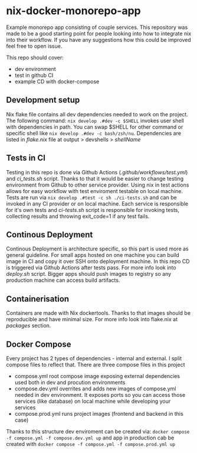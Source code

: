 # nix-docker-monorepo-app
Example monorepo app consisting of couple services. This repository
was made to be a good starting point for people looking into how to integrate nix into their workflow.
If you have any suggestions how this could be improved feel free to open issue.

This repo should cover:
- dev environment
- test in github CI
- example CD with docker-compose

## Development setup
Nix flake file contains all dev dependencies needed to work on the project. The following command:
`nix develop .#dev -c $SHELL` invokes user shell with dependencies in path. You can swap $SHELL for
other command or specific shell like `nix develop .#dev -c bash/zsh/nu`. Dependencies are listed in *flake.nix* file
at output > devshells > *shellName*

## Tests in CI
Testing in this repo is done via Github Actions (*.github/workflows/test.yml*) and *ci_tests.sh* script.
Thanks to that it would be easier to change testing environment from Github to
other service provider. Using nix in test actions allows for easy workflow with test enviroment testable
on local machine. Tests are run via
`nix develop .#test -c sh ./ci-tests.sh` and can be invoked in any CI provider or on local machine.
Each service is responsible for it's own tests and *ci-tests.sh* script is responsible for invoking tests, collecting results
and throwing exit_code=1 if any test fails.

## Continous Deployment
Continous Deployment is architecture specific, so this part is used more as general guideline.
For small apps hosted on one machine you can build image in CI and copy it over SSH
onto deployment machine.
In this repo CD is triggered via Github Actions after tests pass. For more info
look into *deploy.sh* script. Bigger apps should push images to registry so any production machine
can access build artifacts.

## Containerisation
Containers are made with Nix dockertools. Thanks to that images should be reproducible and have minimal size. For more info look into flake.nix at *packages* section.

## Docker Compose
Every project has 2 types of dependencies - internal and external. I split compose files to reflect that. There are three compose files in this project
- compose.yml
  root compose image exposing external dependencies used both in dev and procution environments
- compose.dev.yml
  overrites and adds new images of compose.yml needed in dev environment. It exposes ports so you can access those services (like database) on local machine
  while developing your services
- compose.prod.yml
  runs project images (frontend and backend in this case)

Thanks to this structure dev enviroment can be created via:
`docker compose -f compose.yml -f compose.dev.yml up` and app in production cab be created with `docker compose -f compose.yml -f compose.prod.yml up`